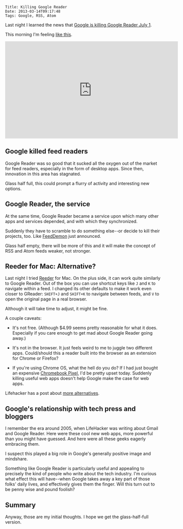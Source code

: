     Title: Killing Google Reader
    Date: 2013-03-14T09:17:48
    Tags: Google, RSS, Atom

Last night I learned the news that
[Google is killing Google Reader July 1][announce].

This morning I'm feeling [like this](http://youtu.be/A25VgNZDQ08).

<iframe width="560" height="315" src="http://www.youtube.com/embed/A25VgNZDQ08" frameborder="0" allowfullscreen></iframe>

<!-- more -->

## Google killed feed readers

Google Reader was so good that it sucked all the oxygen out of the
market for feed readers, especially in the form of desktop apps. Since
then, innovation in this area has stagnated.

Glass half full, this could prompt a flurry of activity and
interesting new options.

## Google Reader, the service

At the same time, Google Reader became a service upon which many other
apps and services depended, and with which they synchronized.

Suddenly they have to scramble to do something else--or decide to kill
their projects, too. Like [FeedDemon][] just announced.

Glass half empty, there will be more of this and it will make the
concept of RSS and Atom feeds weaker, not stronger.

## Reeder for Mac: Alternative?

Last night I tried [Reeder][] for Mac. On the plus side, it can work
quite similarly to Google Reader. Out of the box you can use shortcut
keys like `J` and `K` to navigate within a feed. I changed its other
defaults to make it work even closer to GReader: `SHIFT+J` and
`SHIFT+K` to navigate between feeds, and `V` to open the original page
in a real browser.

Although it will take time to adjust, it might be fine.

A couple caveats:

- It's not free. (Although $4.99 seems pretty reasonable for what it
  does. Especially if you care enough to get mad about Google Reader
  going away.)

- It's not in the browser. It just feels weird to me to juggle two
  different apps. Could/should this a reader built into the browser as
  an extension for Chrome or Firefox?

- If you're using Chrome OS, what the hell do you do?  If I had just
  bought an expensive [Chromebook Pixel][], I'd be pretty upset today.
  Suddenly killing useful web apps doesn't help Google make the case
  for web apps.

Lifehacker has a post about [more alternatives][].

## Google's relationship with tech press and bloggers

I remember the era around 2005, when LifeHacker was writing about
Gmail and Google Reader. Here were these cool new web apps, more
powerful than you might have guessed. And here were all these geeks
eagerly embracing them.

I suspect this played a big role in Google's generally positive image
and mindshare.

Something like Google Reader is particularly useful and appealing to
precisely the kind of people who write about the tech industry. I'm
curious what effect this will have--when Google takes away a key part
of those folks' daily lives, and effectively gives them the
finger. Will this turn out to be penny wise and pound foolish?

## Summary

Anyway, those are my initial thoughts. I hope we get the
glass-half-full version.

[announce]: http://googlereader.blogspot.com/2013/03/powering-down-google-reader.html
[FeedDemon]: http://nick.typepad.com/blog/2013/03/the-end-of-feeddemon.html
[Reeder]: http://reederapp.com/
[Chromebook Pixel]: http://www.google.com/intl/en/chrome/devices/chromebook-pixel/
[more alternatives]: http://lifehacker.com/5990456/google-reader-is-getting-shut-down-here-are-the-best-alternatives
